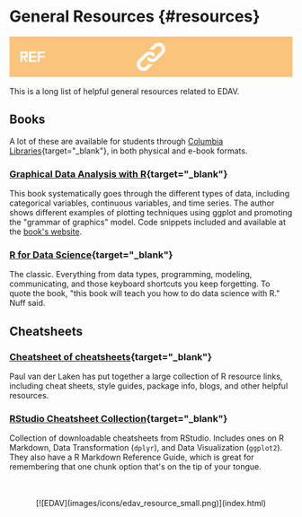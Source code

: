 # General Resources {#resources}

![](images/banners/banner_resources.png)

This is a long list of helpful general resources related to EDAV.

## Books

A lot of these are available for students through [Columbia Libraries](http://library.columbia.edu/){target="_blank"}, in both physical and e-book formats. 

### [**Graphical Data Analysis with R**](http://rosuda.org/GDA){target="_blank"}

This book systematically goes through the different types of data, including categorical variables, continuous variables, and time series. The author shows different examples of plotting techniques using ggplot and promoting the "grammar of graphics" model. Code snippets included and available at the [book's website](http://rosuda.org/GDA).

### [**R for Data Science**](http://r4ds.had.co.nz/){target="_blank"}

The classic. Everything from data types, programming, modeling, communicating, and those keyboard shortcuts you keep forgetting. To quote the book, "this book will teach you how to do data science with R." Nuff said.

## Cheatsheets

### [**Cheatsheet of cheatsheets**](https://paulvanderlaken.com/author/lakenp/){target="_blank"}

Paul van der Laken has put together a large collection of R resource links, including cheat sheets, style guides, package info, blogs, and other helpful resources. 

### [RStudio Cheatsheet Collection](https://www.rstudio.com/resources/cheatsheets/){target="_blank"}

Collection of downloadable cheatsheets from RStudio. Includes ones on R Markdown, Data Transformation (`dplyr`), and Data Visualization (`ggplot2`). They also have a R Markdown Reference Guide, which is great for remembering that one chunk option that's on the tip of your tongue.





<!-- Footer -->
<center>
</br></br>
[![EDAV](images/icons/edav_resource_small.png)](index.html)
</br></br>
</center>
